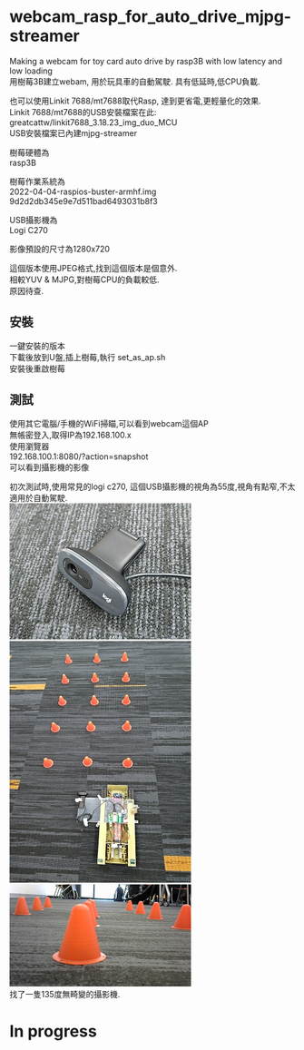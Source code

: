 # webcam_rasp_for_auto_drive_mjpg-streamer
Making a webcam for toy card auto drive by rasp3B with low latency and low loading  
用樹莓3B建立webam, 用於玩具車的自動駕駛. 具有低延時,低CPU負載.  

也可以使用Linkit 7688/mt7688取代Rasp, 達到更省電,更輕量化的效果.  
Linkit 7688/mt7688的USB安裝檔案在此:  
greatcattw/linkit7688_3.18.23_img_duo_MCU  
USB安裝檔案已內建mjpg-streamer

樹莓硬體為  
rasp3B  

樹莓作業系統為  
2022-04-04-raspios-buster-armhf.img  
9d2d2db345e9e7d511bad6493031b8f3  

USB攝影機為  
Logi C270  

影像預設的尺寸為1280x720  


這個版本使用JPEG格式,找到這個版本是個意外.  
相較YUV & MJPG,對樹莓CPU的負載較低.  
原因待查.  

## 安裝
一鍵安裝的版本  
下載後放到U盤,插上樹莓,執行
set_as_ap.sh  
安裝後重啟樹莓  

## 測試  
使用其它電腦/手機的WiFi掃瞄,可以看到webcam這個AP  
無帳密登入,取得IP為192.168.100.x  
使用瀏覽器  
192.168.100.1:8080/?action=snapshot  
可以看到攝影機的影像  

初次測試時,使用常見的logi c270, 這個USB攝影機的視角為55度,視角有點窄,不太適用於自動駕駛.  
![pic](pic/logi/pic1.jpg)<br>
![pic](pic/logi/pic2.jpg)<br>
![pic](pic/logi/pic3.jpg)<br>
找了一隻135度無畸變的攝影機. 
# In progress
